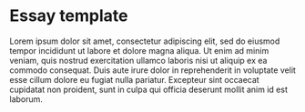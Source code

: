 <param ve-config
       title="Essay title"
       author="Author names"
       banner="/images/header.jpg"
       layout="vtl">

# Essay template

Lorem ipsum dolor sit amet, consectetur adipiscing elit, sed do eiusmod tempor incididunt ut labore et dolore magna aliqua. Ut enim ad minim veniam, quis nostrud exercitation ullamco laboris nisi ut aliquip ex ea commodo consequat. Duis aute irure dolor in reprehenderit in voluptate velit esse cillum dolore eu fugiat nulla pariatur. Excepteur sint occaecat cupidatat non proident, sunt in culpa qui officia deserunt mollit anim id est laborum.
<!--stackedit_data:
eyJoaXN0b3J5IjpbNDgyNjI3NzI4XX0=
-->